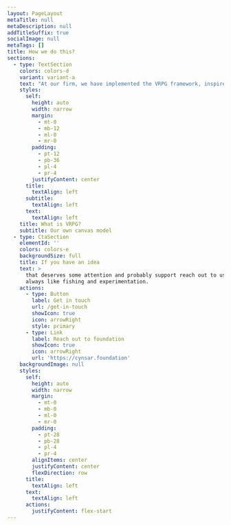 ```yaml
---
layout: PageLayout
metaTitle: null
metaDescription: null
addTitleSuffix: true
socialImage: null
metaTags: []
title: How we do this?
sections:
  - type: TextSection
    colors: colors-d
    variant: variant-a
    text: "At our firm, we have implemented the VRPG framework, inspired by the canvas model, to guide our investment strategy. This framework revolves around four key elements: Value, Resources, Problems, and Goals. By utilising this framework, we carefully assess the shared values and attributes of both entrepreneurs and investors, thereby ensuring a compatible and fruitful partnership.\_\_\n\nThe VRPG framework functions as a canvas-type model, facilitating the collection and alignment of values from all parties involved. This comprehensive approach allows us to evaluate the degree of alignment between the values of entrepreneurs and investors. If a close alignment is observed, we proceed with the investment deal, recognizing the potential for a successful collaboration.\_\_\n\n\n\n![](/images/Sketches%206.png)Through the VRPG framework, we aim to foster a strong foundation for investment decisions, highlighting the significance of shared values and goals. By prioritising these elements, we strive to create mutually beneficial relationships between entrepreneurs and investors, ultimately driving business growth and success.\n\nOur investment criteria are based on the VRPG outcome, the impact the entrepreneur has made, and the extent of technology used to solve business problems. We value businesses that manage their governance digitally, providing transparency, reducing internal conflict, and focusing on growth.\n\nOur investment approach differs from traditional methods that heavily rely on subjective factors such as investors' preferences and perceived factors. Instead, we leverage a more objective criteria based on market growth potential, team culture, founders' chemistry, and product-market fit.\n\nTo ensure thorough evaluation, we record the VRPG (Value, Resources, Problems, Goals) of both the business and founders. This assists us in assessing business market fit, attaching value, and understanding the underlying business models. We also aim to mitigate risk by sharing intellectual property and conducting inspections of IP and technology.\n\nIn the initial stages of our investment, we typically provide a smaller amount with specific terms and conditions. These terms may include practices like Vipassana sessions, documenting KPIs, providing transparent information, and allowing a board member from Cynsar Capital to be involved in important decision making. We follow a staged investment process, initially committing a fraction of the total amount and monitoring progress before making further investments. In return, we typically acquire a 10% equity stake.\n\nData ethics and privacy are crucial aspects for us. We prioritise building products based on ethical data exploration rather than data selling. Adherence to strict data policies ensures the protection of user information and aligns with our values.\n\nBy adopting this approach, we strive to foster long-term partnerships with startups while promoting growth, ethical practices, and data-driven decision-making.\n"
    styles:
      self:
        height: auto
        width: narrow
        margin:
          - mt-0
          - mb-12
          - ml-0
          - mr-0
        padding:
          - pt-12
          - pb-36
          - pl-4
          - pr-4
        justifyContent: center
      title:
        textAlign: left
      subtitle:
        textAlign: left
      text:
        textAlign: left
    title: What is VRPG?
    subtitle: Our own canvas model
  - type: CtaSection
    elementId: ''
    colors: colors-e
    backgroundSize: full
    title: If you have an idea
    text: >
      that deserves some attention and probably support reach out to us. We
      always like fishing and experimentation.
    actions:
      - type: Button
        label: Get in touch
        url: /get-in-touch
        showIcon: true
        icon: arrowRight
        style: primary
      - type: Link
        label: Reach out to foundation
        showIcon: true
        icon: arrowRight
        url: 'https://cynsar.foundation'
    backgroundImage: null
    styles:
      self:
        height: auto
        width: narrow
        margin:
          - mt-0
          - mb-0
          - ml-0
          - mr-0
        padding:
          - pt-28
          - pb-28
          - pl-4
          - pr-4
        alignItems: center
        justifyContent: center
        flexDirection: row
      title:
        textAlign: left
      text:
        textAlign: left
      actions:
        justifyContent: flex-start
---
```

